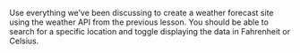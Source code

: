 Use everything we’ve been discussing to create a weather forecast site using the weather API from the previous lesson. You should be able to search for a specific location and toggle displaying the data in Fahrenheit or Celsius.